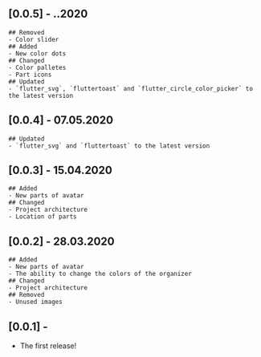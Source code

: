## [0.0.5] - __.__.2020
    ## Removed
    - Color slider
    ## Added
    - New color dots
    ## Changed
    - Color palletes
    - Part icons
    ## Updated
    - `flutter_svg`, `fluttertoast` and `flutter_circle_color_picker` to the latest version 
## [0.0.4] - 07.05.2020
    ## Updated
    - `flutter_svg` and `fluttertoast` to the latest version
## [0.0.3] - 15.04.2020
    ## Added
    - New parts of avatar
    ## Changed
    - Project architecture
    - Location of parts
## [0.0.2] - 28.03.2020
    ## Added
    - New parts of avatar
    - The ability to change the colors of the organizer
    ## Changed
    - Project architecture
    ## Removed
    - Unused images
## [0.0.1] - 
 - The first release!


 